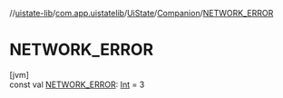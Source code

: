 //[uistate-lib](../../../../index.md)/[com.app.uistatelib](../../index.md)/[UiState](../index.md)/[Companion](index.md)/[NETWORK_ERROR](-n-e-t-w-o-r-k_-e-r-r-o-r.md)

# NETWORK_ERROR

[jvm]\
const val [NETWORK_ERROR](-n-e-t-w-o-r-k_-e-r-r-o-r.md): [Int](https://kotlinlang.org/api/latest/jvm/stdlib/kotlin/-int/index.html) = 3
